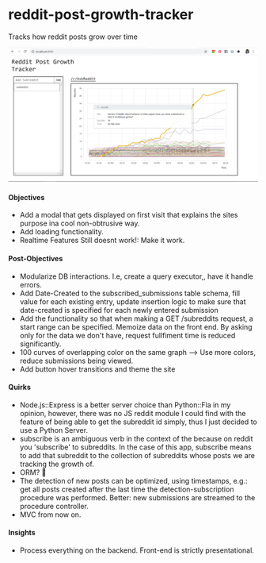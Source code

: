 # reddit-post-growth-tracker
Tracks how reddit posts grow over time

![Demo of UI](ui_example.png)

#### Objectives
* Add a modal that gets displayed on first visit that explains the sites purpose ina cool non-obtrusive way.
* Add loading functionality.
* Realtime Features Still doesnt work!: Make it work.

#### Post-Objectives
* Modularize DB interactions. I.e, create a query executor,, have it handle errors.
* Add Date-Created to the subscribed_submissions table schema, fill value for each existing entry, update insertion logic to make sure that date-created is specified for each newly entered submission
* Add the functionality so that when making a GET /subreddits request, a start range can be specified. Memoize data on the front end. By asking only for the data we don't have, request fullfiment time is reduced significantly.
* 100 curves of overlapping color on the same graph --> Use more colors, reduce submissions being viewed.
* Add button hover transitions and theme the site


#### Quirks
* Node.js::Express is a better server choice than Python::Fla in my opinion, however, there was no JS reddit module I could find with the feature of being able to get the subreddit id simply, thus I just decided to use a Python Server.  
* subscribe is an ambiguous verb in the context of the because on reddit you 'subscribe' to subreddits.
In the case of this app, subscribe means to add that subreddit to the collection of subreddits whose posts we are tracking the growth of.
* ORM? 🤔
* The detection of new posts can be optimized, using timestamps, e.g.: get all posts created after the last time the detection-subscription procedure was performed. Better: new submissions are streamed to the procedure controller.  
* MVC from now on.

#### Insights
* Process everything on the backend. Front-end is strictly presentational.

